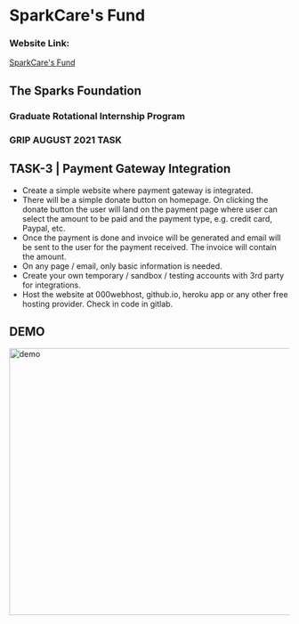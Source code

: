 # SparkCare's Fund

### Website Link:

<a href="https://adarshn7.github.io/SparkCares-Fund/" target="_blank">SparkCare's Fund </a>

## The Sparks Foundation

### Graduate Rotational Internship Program

### GRIP AUGUST 2021 TASK

## TASK-3 | Payment Gateway Integration

- Create a simple website where payment gateway is integrated.
- There will be a simple donate button on homepage. On clicking the donate button the user will land on the payment page where user can select the amount to be paid and the payment type, e.g. credit card, Paypal, etc.
- Once the payment is done and invoice will be generated and email will be sent to the user for the payment received. The invoice will contain the amount.
- On any page / email, only basic information is needed.
- Create your own temporary / sandbox / testing accounts with 3rd party for integrations.
- Host the website at 000webhost, github.io, heroku app or any other free hosting provider. Check in code in gitlab.

## DEMO

<img src="assets/img/demo.gif" alt="demo" width="640" height="480">
